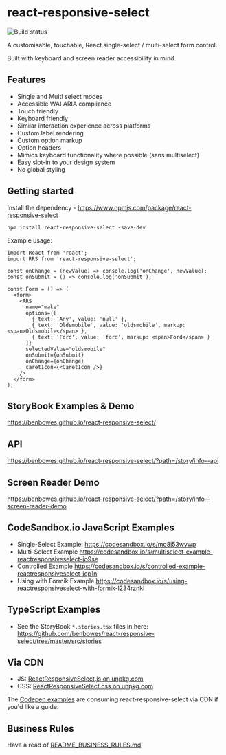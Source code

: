 # react-responsive-select
![Build status](https://api.travis-ci.org/benbowes/react-responsive-select.svg?branch=master)

A customisable, touchable, React single-select / multi-select form control.

Built with keyboard and screen reader accessibility in mind.

## Features

- Single and Multi select modes
- Accessible WAI ARIA compliance
- Touch friendly
- Keyboard friendly
- Similar interaction experience across platforms
- Custom label rendering
- Custom option markup
- Option headers
- Mimics keyboard functionality where possible (sans multiselect)
- Easy slot-in to your design system
- No global styling


## Getting started

Install the dependency - https://www.npmjs.com/package/react-responsive-select

`npm install react-responsive-select -save-dev`

Example usage:

```
import React from 'react';
import RRS from 'react-responsive-select';
 
const onChange = (newValue) => console.log('onChange', newValue);
const onSubmit = () => console.log('onSubmit');
 
const Form = () => (
  <form>
    <RRS
      name="make"
      options={[
        { text: 'Any', value: 'null' },
        { text: 'Oldsmobile', value: 'oldsmobile', markup: <span>Oldsmobile</span> },
        { text: 'Ford', value: 'ford', markup: <span>Ford</span> }
      ]}
      selectedValue="oldsmobile"
      onSubmit={onSubmit}
      onChange={onChange}
      caretIcon={<CaretIcon />}
    />
  </form>
);
```

## StoryBook Examples & Demo 

https://benbowes.github.io/react-responsive-select/

## API

https://benbowes.github.io/react-responsive-select/?path=/story/info--api

## Screen Reader Demo

https://benbowes.github.io/react-responsive-select/?path=/story/info--screen-reader-demo

## CodeSandbox.io JavaScript Examples

- Single-Select Example: https://codesandbox.io/s/mo8j53wvwp
- Multi-Select Example https://codesandbox.io/s/multiselect-example-reactresponsiveselect-jo9se
- Controlled Example https://codesandbox.io/s/controlled-example-reactresponsiveselect-jcp1n
- Using with Formik Example https://codesandbox.io/s/using-reactresponsiveselect-with-formik-l234rznkl

## TypeScript Examples

- See the StoryBook `*.stories.tsx` files in here: https://github.com/benbowes/react-responsive-select/tree/master/src/stories

## Via CDN

- JS:
[ReactResponsiveSelect.js on unpkg.com](https://unpkg.com/react-responsive-select@latest/dist/ReactResponsiveSelect.js)
- CSS:
[ReactResponsiveSelect.css on unpkg.com](https://unpkg.com/react-responsive-select@latest/dist/ReactResponsiveSelect.css)

The [Codepen examples](https://codepen.io/collection/DrjWEk/) are consuming react-responsive-select via CDN if you'd like a guide.

## Business Rules

Have a read of [README_BUSINESS_RULES.md](./README_BUSINESS_RULES.md)
